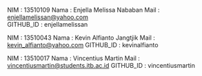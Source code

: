 NIM  	  	: 	13510109
Nama		  : 	Enjella Melissa Nababan
Mail		  :	enjellamelissan@yahoo.com	
GITHUB_ID	:	enjellamelissan

NIM			  : 	13510043
Nama		  : 	Kevin Alfianto Jangtjik
Mail		  :	kevin_alfianto@yahoo.com
GITHUB_ID	:	kevinalfianto

NIM			  : 	13510017
Nama		  : 	Vincentius Martin
Mail		  :	vincentiusmartin@students.itb.ac.id
GITHUB_ID	:	vincentiusmartin
